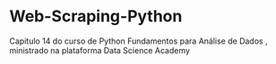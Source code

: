 # Web-Scraping-Python
 Capitulo 14 do curso de Python Fundamentos para Análise de Dados , ministrado na plataforma Data Science Academy

